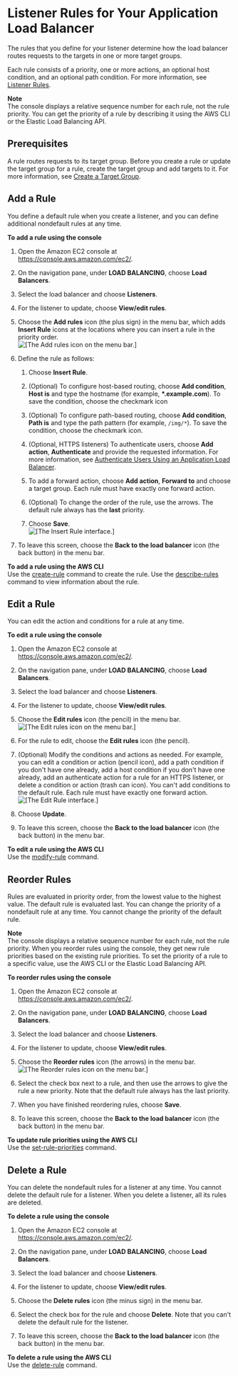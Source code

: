# Listener Rules for Your Application Load Balancer<a name="listener-update-rules"></a>

The rules that you define for your listener determine how the load balancer routes requests to the targets in one or more target groups\.

Each rule consists of a priority, one or more actions, an optional host condition, and an optional path condition\. For more information, see [Listener Rules](load-balancer-listeners.md#listener-rules)\.

**Note**  
The console displays a relative sequence number for each rule, not the rule priority\. You can get the priority of a rule by describing it using the AWS CLI or the Elastic Load Balancing API\.

## Prerequisites<a name="update-rule-prerequisites"></a>

A rule routes requests to its target group\. Before you create a rule or update the target group for a rule, create the target group and add targets to it\. For more information, see [Create a Target Group](create-target-group.md)\.

## Add a Rule<a name="add-rule"></a>

You define a default rule when you create a listener, and you can define additional nondefault rules at any time\.

**To add a rule using the console**

1. Open the Amazon EC2 console at [https://console\.aws\.amazon\.com/ec2/](https://console.aws.amazon.com/ec2/)\.

1. On the navigation pane, under **LOAD BALANCING**, choose **Load Balancers**\.

1. Select the load balancer and choose **Listeners**\.

1. For the listener to update, choose **View/edit rules**\.

1. Choose the **Add rules** icon \(the plus sign\) in the menu bar, which adds **Insert Rule** icons at the locations where you can insert a rule in the priority order\.  
![\[The Add rules icon on the menu bar.\]](http://docs.aws.amazon.com/elasticloadbalancing/latest/application/images/menu_bar_add_rules.png)

1. Define the rule as follows:

   1. Choose **Insert Rule**\.

   1. \(Optional\) To configure host\-based routing, choose **Add condition**, **Host is** and type the hostname \(for example, **\*\.example\.com**\)\. To save the condition, choose the checkmark icon

   1. \(Optional\) To configure path\-based routing, choose **Add condition**, **Path is** and type the path pattern \(for example, `/img/*`\)\. To save the condition, choose the checkmark icon\.

   1. \(Optional, HTTPS listeners\) To authenticate users, choose **Add action**, **Authenticate** and provide the requested information\. For more information, see [Authenticate Users Using an Application Load Balancer](listener-authenticate-users.md)\.

   1. To add a forward action, choose **Add action**, **Forward to** and choose a target group\. Each rule must have exactly one forward action\.

   1. \(Optional\) To change the order of the rule, use the arrows\. The default rule always has the **last** priority\.

   1. Choose **Save**\.  
![\[The Insert Rule interface.\]](http://docs.aws.amazon.com/elasticloadbalancing/latest/application/images/add_rule.png)

1. To leave this screen, choose the **Back to the load balancer** icon \(the back button\) in the menu bar\.

**To add a rule using the AWS CLI**  
Use the [create\-rule](http://docs.aws.amazon.com/cli/latest/reference/elbv2/create-rule.html) command to create the rule\. Use the [describe\-rules](http://docs.aws.amazon.com/cli/latest/reference/elbv2/describe-rules.html) command to view information about the rule\.

## Edit a Rule<a name="edit-rule"></a>

You can edit the action and conditions for a rule at any time\.

**To edit a rule using the console**

1. Open the Amazon EC2 console at [https://console\.aws\.amazon\.com/ec2/](https://console.aws.amazon.com/ec2/)\.

1. On the navigation pane, under **LOAD BALANCING**, choose **Load Balancers**\.

1. Select the load balancer and choose **Listeners**\.

1. For the listener to update, choose **View/edit rules**\.

1. Choose the **Edit rules** icon \(the pencil\) in the menu bar\.  
![\[The Edit rules icon on the menu bar.\]](http://docs.aws.amazon.com/elasticloadbalancing/latest/application/images/menu_bar_edit_rules.png)

1. For the rule to edit, choose the **Edit rules** icon \(the pencil\)\.

1. \(Optional\) Modify the conditions and actions as needed\. For example, you can edit a condition or action \(pencil icon\), add a path condition if you don't have one already, add a host condition if you don't have one already, add an authenticate action for a rule for an HTTPS listener, or delete a condition or action \(trash can icon\)\. You can't add conditions to the default rule\. Each rule must have exactly one forward action\.  
![\[The Edit Rule interface.\]](http://docs.aws.amazon.com/elasticloadbalancing/latest/application/images/edit_rule.png)

1. Choose **Update**\.

1. To leave this screen, choose the **Back to the load balancer** icon \(the back button\) in the menu bar\.

**To edit a rule using the AWS CLI**  
Use the [modify\-rule](http://docs.aws.amazon.com/cli/latest/reference/elbv2/modify-rule.html) command\.

## Reorder Rules<a name="update-rule-priority"></a>

Rules are evaluated in priority order, from the lowest value to the highest value\. The default rule is evaluated last\. You can change the priority of a nondefault rule at any time\. You cannot change the priority of the default rule\.

**Note**  
The console displays a relative sequence number for each rule, not the rule priority\. When you reorder rules using the console, they get new rule priorities based on the existing rule priorities\. To set the priority of a rule to a specific value, use the AWS CLI or the Elastic Load Balancing API\.

**To reorder rules using the console**

1. Open the Amazon EC2 console at [https://console\.aws\.amazon\.com/ec2/](https://console.aws.amazon.com/ec2/)\.

1. On the navigation pane, under **LOAD BALANCING**, choose **Load Balancers**\.

1. Select the load balancer and choose **Listeners**\.

1. For the listener to update, choose **View/edit rules**\.

1. Choose the **Reorder rules** icon \(the arrows\) in the menu bar\.  
![\[The Reorder rules icon on the menu bar.\]](http://docs.aws.amazon.com/elasticloadbalancing/latest/application/images/menu_bar_reorder_rules.png)

1. Select the check box next to a rule, and then use the arrows to give the rule a new priority\. Note that the default rule always has the last priority\.

1. When you have finished reordering rules, choose **Save**\.

1. To leave this screen, choose the **Back to the load balancer** icon \(the back button\) in the menu bar\.

**To update rule priorities using the AWS CLI**  
Use the [set\-rule\-priorities](http://docs.aws.amazon.com/cli/latest/reference/elbv2/set-rule-priorities.html) command\.

## Delete a Rule<a name="delete-rule"></a>

You can delete the nondefault rules for a listener at any time\. You cannot delete the default rule for a listener\. When you delete a listener, all its rules are deleted\.

**To delete a rule using the console**

1. Open the Amazon EC2 console at [https://console\.aws\.amazon\.com/ec2/](https://console.aws.amazon.com/ec2/)\.

1. On the navigation pane, under **LOAD BALANCING**, choose **Load Balancers**\.

1. Select the load balancer and choose **Listeners**\.

1. For the listener to update, choose **View/edit rules**\.

1. Choose the **Delete rules** icon \(the minus sign\) in the menu bar\.

1. Select the check box for the rule and choose **Delete**\. Note that you can't delete the default rule for the listener\.

1. To leave this screen, choose the **Back to the load balancer** icon \(the back button\) in the menu bar\.

**To delete a rule using the AWS CLI**  
Use the [delete\-rule](http://docs.aws.amazon.com/cli/latest/reference/elbv2/delete-rule.html) command\.